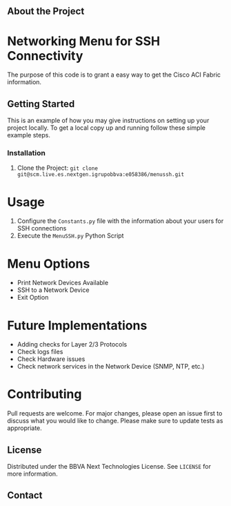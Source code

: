 <!-- ABOUT THE PROJECT -->
## About the Project

Networking Menu for SSH Connectivity 
====================================

The purpose of this code is to grant a easy way to get the Cisco ACI Fabric information.

<!-- GETTING STARTED -->
## Getting Started

This is an example of how you may give instructions on setting up your project locally.
To get a local copy up and running follow these simple example steps.

### Installation

1.  Clone the Project:
        ``git clone git@scm.live.es.nextgen.igrupobbva:e058386/menussh.git``

Usage
=====

1.  Configure the ``Constants.py`` file with the information about your users for SSH connections
2.  Execute the ``MenuSSH.py`` Python Script 

Menu Options
============

* Print Network Devices Available
* SSH to a Network Device
* Exit Option

Future Implementations
======================

* Adding checks for Layer 2/3 Protocols
* Check logs files
* Check Hardware issues
* Check network services in the Network Device (SNMP, NTP, etc.)

Contributing
============

Pull requests are welcome. For major changes, please open an issue first to discuss what you would like to change.
Please make sure to update tests as appropriate.

<!-- LICENSE -->
## License

Distributed under the BBVA Next Technologies License. See `LICENSE` for more information.

<!-- CONTACT -->
## Contact
